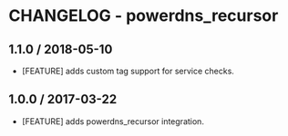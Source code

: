 # CHANGELOG - powerdns_recursor

## 1.1.0 / 2018-05-10

* [FEATURE] adds custom tag support for service checks.

## 1.0.0 / 2017-03-22

* [FEATURE] adds powerdns_recursor integration.
